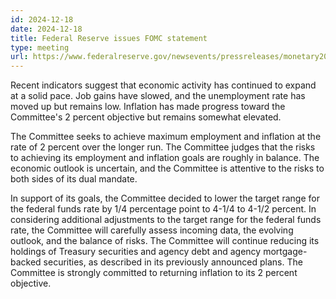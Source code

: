 ```yaml
---
id: 2024-12-18
date: 2024-12-18
title: Federal Reserve issues FOMC statement
type: meeting
url: https://www.federalreserve.gov/newsevents/pressreleases/monetary20241218a.htm
---
```


Recent indicators suggest that economic activity has continued to expand at a solid pace. Job gains have slowed, and the unemployment rate has moved up but remains low. Inflation has made progress toward the Committee's 2 percent objective but remains somewhat elevated.

The Committee seeks to achieve maximum employment and inflation at the rate of 2 percent over the longer run. The Committee judges that the risks to achieving its employment and inflation goals are roughly in balance. The economic outlook is uncertain, and the Committee is attentive to the risks to both sides of its dual mandate.

In support of its goals, the Committee decided to lower the target range for the federal funds rate by 1/4 percentage point to 4-1/4 to 4-1/2 percent. In considering additional adjustments to the target range for the federal funds rate, the Committee will carefully assess incoming data, the evolving outlook, and the balance of risks. The Committee will continue reducing its holdings of Treasury securities and agency debt and agency mortgage-backed securities, as described in its previously announced plans. The Committee is strongly committed to returning inflation to its 2 percent objective.